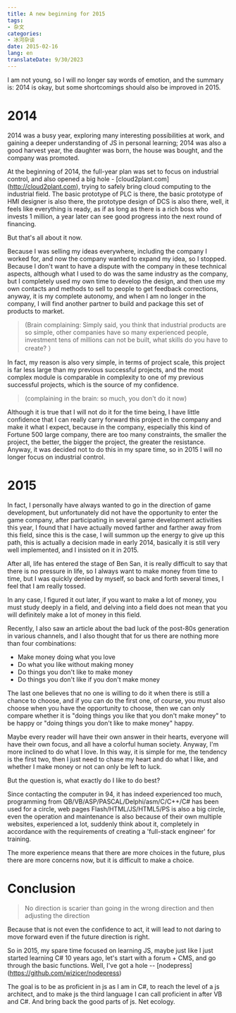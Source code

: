 ```yaml
---
title: A new beginning for 2015
tags:
- 杂文
categories:
- 冰河杂谈
date: 2015-02-16
lang: en
translateDate: 9/30/2023
---
```


I am not young, so I will no longer say words of emotion, and the summary is: 2014 is okay, but some shortcomings should also be improved in 2015.

# 2014

2014 was a busy year, exploring many interesting possibilities at work, and gaining a deeper understanding of JS in personal learning; 2014 was also a good harvest year, the daughter was born, the house was bought, and the company was promoted.

At the beginning of 2014, the full-year plan was set to focus on industrial control, and also opened a big hole - [cloud2plant.com] (http://cloud2plant.com), trying to safely bring cloud computing to the industrial field. The basic prototype of PLC is there, the basic prototype of HMI designer is also there, the prototype design of DCS is also there, well, it feels like everything is ready, as if as long as there is a rich boss who invests 1 million, a year later can see good progress into the next round of financing.

But that's all about it now.

Because I was selling my ideas everywhere, including the company I worked for, and now the company wanted to expand my idea, so I stopped. Because I don't want to have a dispute with the company in these technical aspects, although what I used to do was the same industry as the company, but I completely used my own time to develop the design, and then use my own contacts and methods to sell to people to get feedback corrections, anyway, it is my complete autonomy, and when I am no longer in the company, I will find another partner to build and package this set of products to market.

> (Brain complaining: Simply said, you think that industrial products are so simple, other companies have so many experienced people, investment tens of millions can not be built, what skills do you have to create? ）

In fact, my reason is also very simple, in terms of project scale, this project is far less large than my previous successful projects, and the most complex module is comparable in complexity to one of my previous successful projects, which is the source of my confidence.

> (complaining in the brain: so much, you don't do it now)

Although it is true that I will not do it for the time being, I have little confidence that I can really carry forward this project in the company and make it what I expect, because in the company, especially this kind of Fortune 500 large company, there are too many constraints, the smaller the project, the better, the bigger the project, the greater the resistance. Anyway, it was decided not to do this in my spare time, so in 2015 I will no longer focus on industrial control.

# 2015

In fact, I personally have always wanted to go in the direction of game development, but unfortunately did not have the opportunity to enter the game company, after participating in several game development activities this year, I found that I have actually moved farther and farther away from this field, since this is the case, I will summon up the energy to give up this path, this is actually a decision made in early 2014, basically it is still very well implemented, and I insisted on it in 2015.

After all, life has entered the stage of Ben San, it is really difficult to say that there is no pressure in life, so I always want to make money from time to time, but I was quickly denied by myself, so back and forth several times, I feel that I am really tossed.

In any case, I figured it out later, if you want to make a lot of money, you must study deeply in a field, and delving into a field does not mean that you will definitely make a lot of money in this field.

Recently, I also saw an article about the bad luck of the post-80s generation in various channels, and I also thought that for us there are nothing more than four combinations:

* Make money doing what you love
* Do what you like without making money
* Do things you don't like to make money
* Do things you don't like if you don't make money

The last one believes that no one is willing to do it when there is still a chance to choose, and if you can do the first one, of course, you must also choose when you have the opportunity to choose, then we can only compare whether it is "doing things you like that you don't make money" to be happy or "doing things you don't like to make money" happy.

Maybe every reader will have their own answer in their hearts, everyone will have their own focus, and all have a colorful human society. Anyway, I'm more inclined to do what I love. In this way, it is simple for me, the tendency is the first two, then I just need to chase my heart and do what I like, and whether I make money or not can only be left to luck.

But the question is, what exactly do I like to do best?

Since contacting the computer in 94, it has indeed experienced too much, programming from QB/VB/ASP/PASCAL/Delphi/asm/C/C++/C# has been used for a circle, web pages Flash/HTML/JS/HTML5/PS is also a big circle, even the operation and maintenance is also because of their own multiple websites, experienced a lot, suddenly think about it, completely in accordance with the requirements of creating a 'full-stack engineer' for training.

The more experience means that there are more choices in the future, plus there are more concerns now, but it is difficult to make a choice.

# Conclusion

> No direction is scarier than going in the wrong direction and then adjusting the direction

Because that is not even the confidence to act, it will lead to not daring to move forward even if the future direction is right.

So in 2015, my spare time focused on learning JS, maybe just like I just started learning C# 10 years ago, let's start with a forum + CMS, and go through the basic functions. Well, I've got a hole -- [nodepress] (https://github.com/wizicer/nodepress)

The goal is to be as proficient in js as I am in C#, to reach the level of a js architect, and to make js the third language I can call proficient in after VB and C#. And bring back the good parts of js. Net ecology.
